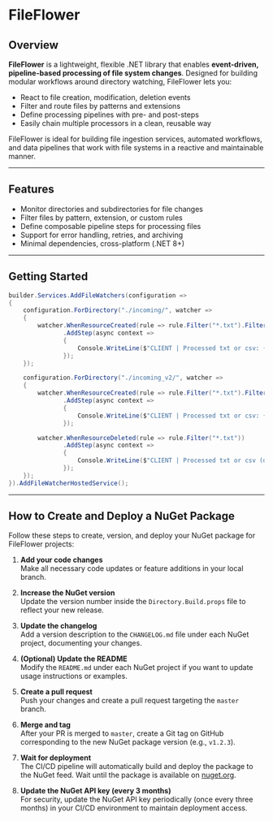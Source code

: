 # FileFlower

## Overview

**FileFlower** is a lightweight, flexible .NET library that enables **event-driven, pipeline-based processing of file system changes**. Designed for building modular workflows around directory watching, FileFlower lets you:

- React to file creation, modification, deletion events
- Filter and route files by patterns and extensions
- Define processing pipelines with pre- and post-steps
- Easily chain multiple processors in a clean, reusable way

FileFlower is ideal for building file ingestion services, automated workflows, and data pipelines that work with file systems in a reactive and maintainable manner.

---

## Features

- Monitor directories and subdirectories for file changes
- Filter files by pattern, extension, or custom rules
- Define composable pipeline steps for processing files
- Support for error handling, retries, and archiving
- Minimal dependencies, cross-platform (.NET 8+)

---

## Getting Started

```csharp
builder.Services.AddFileWatchers(configuration =>
{
    configuration.ForDirectory("./incoming/", watcher =>
    {
        watcher.WhenResourceCreated(rule => rule.Filter("*.txt").Filter("*.csv").WithOrLogic())
               .AddStep(async context =>
               {
                   Console.WriteLine($"CLIENT | Processed txt or csv: {context.FileInfo.FullName}");
               });
    });

    configuration.ForDirectory("./incoming_v2/", watcher =>
    {
        watcher.WhenResourceCreated(rule => rule.Filter("*.txt").Filter("*.csv").WithOrLogic())
               .AddStep(async context =>
               {
                   Console.WriteLine($"CLIENT | Processed txt or csv: {context.FileInfo.FullName}");
               });

        watcher.WhenResourceDeleted(rule => rule.Filter("*.txt"))
               .AddStep(async context =>
               {
                   Console.WriteLine($"CLIENT | Processed txt or csv (deleted): {context.FileInfo.FullName}");
               });
    });
}).AddFileWatcherHostedService();
```

---

## How to Create and Deploy a NuGet Package

Follow these steps to create, version, and deploy your NuGet package for FileFlower projects:

1. **Add your code changes**  
   Make all necessary code updates or feature additions in your local branch.

2. **Increase the NuGet version**  
   Update the version number inside the `Directory.Build.props` file to reflect your new release.

3. **Update the changelog**  
   Add a version description to the `CHANGELOG.md` file under each NuGet project, documenting your changes.

4. **(Optional) Update the README**  
   Modify the `README.md` under each NuGet project if you want to update usage instructions or examples.

5. **Create a pull request**  
   Push your changes and create a pull request targeting the `master` branch.

6. **Merge and tag**  
   After your PR is merged to `master`, create a Git tag on GitHub corresponding to the new NuGet package version (e.g., `v1.2.3`).

7. **Wait for deployment**  
   The CI/CD pipeline will automatically build and deploy the package to the NuGet feed. Wait until the package is available on [nuget.org](https://www.nuget.org/).

8. **Update the NuGet API key (every 3 months)**  
   For security, update the NuGet API key periodically (once every three months) in your CI/CD environment to maintain deployment access.
